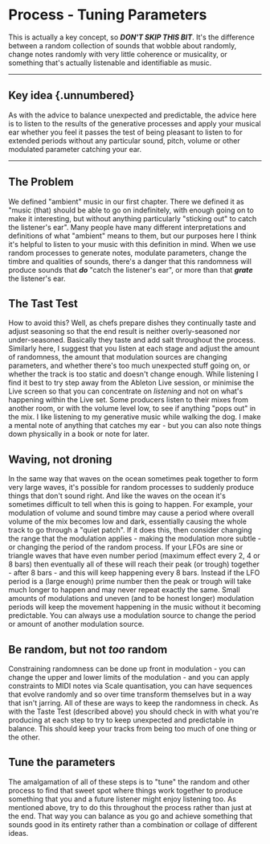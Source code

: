 # Process - Tuning Parameters

This is actually a key concept, so ***DON'T SKIP THIS BIT***. It's the difference between a random collection of sounds that wobble about randomly, change notes randomly with very little coherence or musicality, or something that's actually listenable and identifiable as music.

------------------------------------------------------------------------

## Key idea {.unnumbered}

As with the advice to balance unexpected and predictable, the advice here is to listen to the results of the generative processes and apply your musical ear whether you feel it passes the test of being pleasant to listen to for extended periods without any particular sound, pitch, volume or other modulated parameter catching your ear. 

------------------------------------------------------------------------

## The Problem
We defined "ambient" music in our first chapter. There we defined it as "music (that) should be able to go on indefinitely, with enough going on to make it interesting, but without anything particularly "sticking out" to catch the listener's ear". Many people have many different interpretations and definitions of what "ambient" means to them, but our purposes here I think it's helpful to listen to your music with this definition in mind. When we use random processes to generate notes, modulate parameters, change the timbre and qualities of sounds, there's a danger that this randomness will produce sounds that ***do*** "catch the listener's ear", or more than that ***grate*** the listener's ear. 

## The Tast Test
How to avoid this? Well, as chefs prepare dishes they continually taste and adjust seasoning so that the end result is neither overly-seasoned nor under-seasoned. Basically they taste and add salt throughout the process. Similarly here, I suggest that you listen at each stage and adjust the amount of randomness, the amount that modulation sources are changing parameters, and whether there's too much unexpected stuff going on, or whether the track is too static and doesn't change enough. While listening I find it best to try step away from the Ableton Live session, or minimise the Live screen so that you can concentrate on *listening* and not on what's happening within the Live set. Some producers listen to their mixes from another room, or with the volume level low, to see if anything "pops out" in the mix. I like listening to my generative music while walking the dog. I make a mental note of anything that catches my ear - but you can also note things down physically in a book or note for later.

## Waving, not droning
In the same way that waves on the ocean sometimes peak together to form very large waves, it's possible for random processes to suddenly produce things that don't sound right. And like the waves on the ocean it's sometimes difficult to tell when this is going to happen. For example, your modulation of volume and sound timbre may cause a period where overall volume of the mix becomes low and dark, essentially causing the whole track to go through a "quiet patch". If it does this, then consider changing the range that the modulation applies - making the modulation more subtle - or changing the period of the random process. If your LFOs are sine or triangle waves that have even number period (maximum effect every 2, 4 or 8 bars) then eventually all of these will reach their peak (or trough) together - after 8 bars - and this will keep happening every 8 bars. Instead if the LFO period is a (large enough) prime number then the peak or trough will take much longer to happen and may never repeat exactly the same. Small amounts of modulations and uneven (and to be honest longer) modulation periods will keep the movement happening in the music without it becoming predictable. You can always use a modulation source to change the period or amount of another modulation source.

## Be random, but not ***too*** random
Constraining randomness can be done up front in modulation - you can change the upper and lower limits of the modulation - and you can apply constraints to MIDI notes via Scale quantisation, you can have sequences that evolve randomly and so over time transform themselves but in a way that isn't jarring. All of these are ways to keep the randomness in check. As with the Taste Test (described above) you should check in with what you're producing at each step to try to keep unexpected and predictable in balance. This should keep your tracks from being too much of one thing or the other.

## Tune the parameters
The amalgamation of all of these steps is to "tune" the random and other process to find that sweet spot where things work together to produce something that you and a future listener might enjoy listening too. As mentioned above, try to do this throughout the process rather than just at the end. That way you can balance as you go and achieve something that sounds good in its entirety rather than a combination or collage of different ideas.
